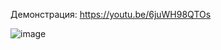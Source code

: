 Демонстрация: https://youtu.be/6juWH98QTOs

![image](https://user-images.githubusercontent.com/90614965/148706235-1d30eb4f-aed5-4c41-8126-07b8291b214f.png)
